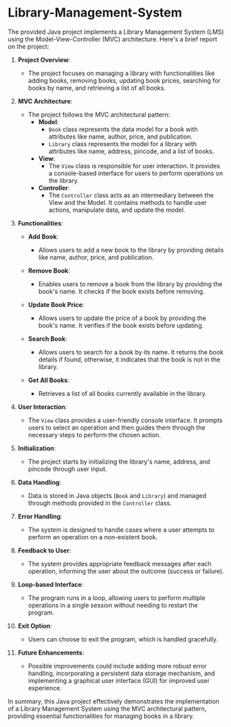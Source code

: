 # Library-Management-System
The provided Java project implements a Library Management System (LMS) using the Model-View-Controller (MVC) architecture. Here's a brief report on the project:

1. **Project Overview**:
   - The project focuses on managing a library with functionalities like adding books, removing books, updating book prices, searching for books by name, and retrieving a list of all books.

2. **MVC Architecture**:
   - The project follows the MVC architectural pattern:
     - **Model**:
       - `Book` class represents the data model for a book with attributes like name, author, price, and publication.
       - `Library` class represents the model for a library with attributes like name, address, pincode, and a list of books.
     - **View**:
       - The `View` class is responsible for user interaction. It provides a console-based interface for users to perform operations on the library.
     - **Controller**:
       - The `Controller` class acts as an intermediary between the View and the Model. It contains methods to handle user actions, manipulate data, and update the model.

3. **Functionalities**:
   - **Add Book**:
     - Allows users to add a new book to the library by providing details like name, author, price, and publication.

   - **Remove Book**:
     - Enables users to remove a book from the library by providing the book's name. It checks if the book exists before removing.

   - **Update Book Price**:
     - Allows users to update the price of a book by providing the book's name. It verifies if the book exists before updating.

   - **Search Book**:
     - Allows users to search for a book by its name. It returns the book details if found, otherwise, it indicates that the book is not in the library.

   - **Get All Books**:
     - Retrieves a list of all books currently available in the library.

4. **User Interaction**:
   - The `View` class provides a user-friendly console interface. It prompts users to select an operation and then guides them through the necessary steps to perform the chosen action.

5. **Initialization**:
   - The project starts by initializing the library's name, address, and pincode through user input.

6. **Data Handling**:
   - Data is stored in Java objects (`Book` and `Library`) and managed through methods provided in the `Controller` class.

7. **Error Handling**:
   - The system is designed to handle cases where a user attempts to perform an operation on a non-existent book.

8. **Feedback to User**:
   - The system provides appropriate feedback messages after each operation, informing the user about the outcome (success or failure).

9. **Loop-based Interface**:
   - The program runs in a loop, allowing users to perform multiple operations in a single session without needing to restart the program.

10. **Exit Option**:
    - Users can choose to exit the program, which is handled gracefully.

11. **Future Enhancements**:
    - Possible improvements could include adding more robust error handling, incorporating a persistent data storage mechanism, and implementing a graphical user interface (GUI) for improved user experience.

In summary, this Java project effectively demonstrates the implementation of a Library Management System using the MVC architectural pattern, providing essential functionalities for managing books in a library.
